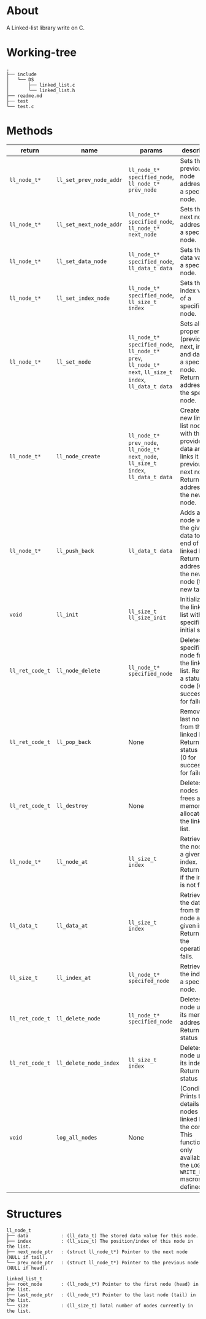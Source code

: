 # About

A Linked-list library write on C. 

# Working-tree

    .
    ├── include
    │   └── DS
    │       ├── linked_list.c
    │       └── linked_list.h
    ├── readme.md
    ├── test
    └── test.c

# Methods

| return | name | params | description |
|---|---|---|---|
| `ll_node_t*` | `ll_set_prev_node_addr` | `ll_node_t* specified_node`, `ll_node_t* prev_node` | Sets the previous node address for a specified node. |
| `ll_node_t*` | `ll_set_next_node_addr` | `ll_node_t* specified_node`, `ll_node_t* next_node` | Sets the next node address for a specified node. |
| `ll_node_t*` | `ll_set_data_node` | `ll_node_t* specified_node`, `ll_data_t data` | Sets the data value of a specified node. |
| `ll_node_t*` | `ll_set_index_node` | `ll_node_t* specified_node`, `ll_size_t index` | Sets the index value of a specified node. |
| `ll_node_t*` | `ll_set_node` | `ll_node_t* specified_node`, `ll_node_t* prev`, `ll_node_t* next`, `ll_size_t index`, `ll_data_t data` | Sets all properties (previous, next, index, and data) for a specified node. Returns the address of the specified node. |
| `ll_node_t*` | `ll_node_create` | `ll_node_t* prev_node`, `ll_node_t* next_node`, `ll_size_t index`, `ll_data_t data` | Creates a new linked list node with the provided data and links it to the previous and next nodes. Returns the address of the new node. |
| `ll_node_t*` | `ll_push_back` | `ll_data_t data` | Adds a new node with the given data to the end of the linked list. Returns the address of the new node (the new tail). |
| `void` | `ll_init` | `ll_size_t ll_size_init` | Initializes the linked list with a specified initial size. |
| `ll_ret_code_t` | `ll_node_delete` | `ll_node_t* specified_node` | Deletes a specified node from the linked list. Returns a status code (0 for success, -1 for failure). |
| `ll_ret_code_t` | `ll_pop_back` | None | Removes the last node from the linked list. Returns a status code (0 for success, -1 for failure). |
| `ll_ret_code_t` | `ll_destroy` | None | Deletes all nodes and frees all memory allocated for the linked list. |
| `ll_node_t*` | `ll_node_at` | `ll_size_t index` | Retrieves the node at a given index. Returns `NULL` if the index is not found. |
| `ll_data_t` | `ll_data_at` | `ll_size_t index` | Retrieves the data from the node at a given index. Returns `-1` if the operation fails. |
| `ll_size_t` | `ll_index_at` | `ll_node_t* specifed_node` | Retrieves the index of a specified node. |
| `ll_ret_code_t` | `ll_delete_node` | `ll_node_t* specified_node` | Deletes a node using its memory address. Returns a status code. |
| `ll_ret_code_t` | `ll_delete_node_index` | `ll_size_t index` | Deletes a node using its index. Returns a status code. |
| `void` | `log_all_nodes` | None | (Conditional) Prints the details of all nodes in the linked list to the console. This function is only available if the `LOG` and `WRITE_LOG` macros are defined. |

# Structures

    ll_node_t
    ├── data            : (ll_data_t) The stored data value for this node.
    ├── index           : (ll_size_t) The position/index of this node in the list.
    ├── next_node_ptr   : (struct ll_node_t*) Pointer to the next node (NULL if tail).
    └── prev_node_ptr   : (struct ll_node_t*) Pointer to the previous node (NULL if head).

    linked_list_t
    ├── root_node       : (ll_node_t*) Pointer to the first node (head) in the list.
    ├── last_node_ptr   : (ll_node_t*) Pointer to the last node (tail) in the list.
    └── size            : (ll_size_t) Total number of nodes currently in the list.
